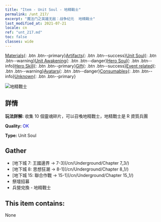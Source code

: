 ```yaml
---
title: "Item - Unit Soul - 地精戰士"
permalink: /unt_217/
excerpt: "魔法门之英雄无敌：战争纪元  地精戰士"
last_modified_at: 2021-07-21
locale: cn
ref: "unt_217.md"
toc: false
classes: wide
---
```

 [Materials](/ItemsCN/){: .btn .btn--primary}[Artifacts](/ItemsCN/Artifacts/){: .btn .btn--success}[Unit Soul](/ItemsCN/UnitSoul/){: .btn .btn--warning}[Unit Awakening](/ItemsCN/UnitAwakening/){: .btn .btn--danger}[Hero Soul](/ItemsCN/HeroSoul/){: .btn .btn--info}[Hero Skill](/ItemsCN/HeroSkill/){: .btn .btn--primary}[Gift](/ItemsCN/Gift/){: .btn .btn--success}[Event related](/ItemsCN/Events/){: .btn .btn--warning}[Avatars](/ItemsCN/Avatars/){: .btn .btn--danger}[Consumables](/ItemsCN/Consumables/){: .btn .btn--info}[Unknown](/ItemsCN/Unknown/){: .btn .btn--primary}

 ![地精戰士](/images/u/ti_shourenzhanshi.jpg)

## 詳情
 **玩法詳解:** 收集 10 個靈魂碎片，可以召喚地精戰士，地精戰士是 R 資質兵團

 **Quality:** <span style="color: #0000CD">OK</span>

 **Type:** Unit Soul

## Gather

*    [地下城 7: 王國邊界 -> 7-3](/cn/Underground/Chapter 7_3/) 
*    [地下城 8: 思想狂潮 -> 8-1](/cn/Underground/Chapter 8_1/) 
*    [地下城 15: 聯合作戰 -> 15-1](/cn/Underground/Chapter 15_1/) 
*    祭壇招募 
*    兵營兌換 - 地精戰士 

## This item contains:

  None

